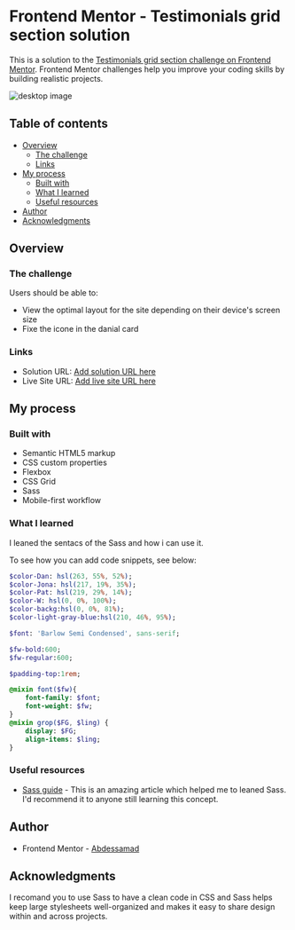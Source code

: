 # Frontend Mentor - Testimonials grid section solution

This is a solution to the [Testimonials grid section challenge on Frontend Mentor](https://www.frontendmentor.io/challenges/testimonials-grid-section-Nnw6J7Un7). Frontend Mentor challenges help you improve your coding skills by building realistic projects. 

![desktop image](.images/desktop.png)

## Table of contents

- [Overview](#overview)
  - [The challenge](#the-challenge)
  - [Links](#links)
- [My process](#my-process)
  - [Built with](#built-with)
  - [What I learned](#what-i-learned)
  - [Useful resources](#useful-resources)
- [Author](#author)
- [Acknowledgments](#acknowledgments)


## Overview

### The challenge

Users should be able to:

- View the optimal layout for the site depending on their device's screen size
- Fixe the icone in the danial card 

### Links

- Solution URL: [Add solution URL here](https://your-solution-url.com)
- Live Site URL: [Add live site URL here](https://your-live-site-url.com)

## My process

### Built with

- Semantic HTML5 markup
- CSS custom properties
- Flexbox
- CSS Grid
- Sass 
- Mobile-first workflow

### What I learned

I leaned the sentacs of the Sass and how i can use it.

To see how you can add code snippets, see below:

```Sass
$color-Dan: hsl(263, 55%, 52%);
$color-Jona: hsl(217, 19%, 35%);
$color-Pat: hsl(219, 29%, 14%);
$color-W: hsl(0, 0%, 100%);
$color-backg:hsl(0, 0%, 81%);
$color-light-gray-blue:hsl(210, 46%, 95%);

$font: 'Barlow Semi Condensed', sans-serif;

$fw-bold:600;
$fw-regular:600;

$padding-top:1rem;

@mixin font($fw){
    font-family: $font;
    font-weight: $fw;
}
@mixin grop($FG, $ling) {
    display: $FG;
    align-items: $ling;
}
```

### Useful resources

- [Sass guide](https://sass-lang.com/guide) - This is an amazing article which helped me to leaned Sass. I'd recommend it to anyone still learning this concept.

## Author

- Frontend Mentor - [Abdessamad](https://www.frontendmentor.io/profile/kop-left)

## Acknowledgments

I recomand you to use Sass to have a clean code in CSS and  Sass helps keep large stylesheets well-organized and makes it easy to share design within and across projects.
